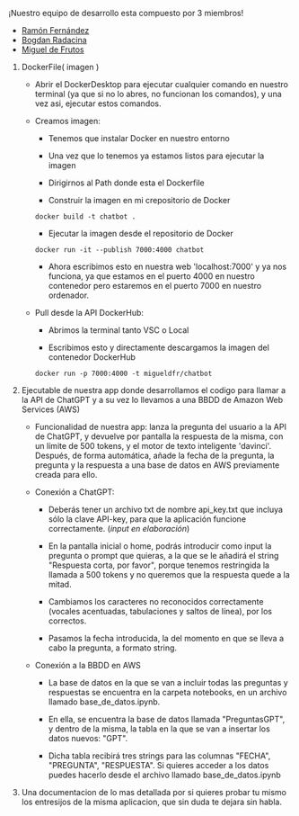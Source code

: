 ¡Nuestro equipo de desarrollo esta compuesto por 3 miembros!
- [Ramón Fernández](https://github.com/RamonFCerezo)
- [Bogdan Radacina](https://github.com/BogdanBoyan92)
- [Miguel de Frutos](https://github.com/Migueldfr)

1. DockerFile( imagen )
    
    * Abrir el DockerDesktop para ejecutar cualquier comando en nuestro terminal (ya que si no lo abres, no funcionan los comandos), y una vez asi, ejecutar estos comandos.
    
    - Creamos imagen:

        * Tenemos que instalar Docker en nuestro entorno

        * Una vez que lo tenemos ya estamos listos para ejecutar la imagen

        * Dirigirnos al Path donde esta el Dockerfile

        * Construir la imagen en mi crepositorio de Docker

        ``` docker build -t chatbot . ```

        * Ejecutar la imagen desde el repositorio de Docker

        ``` docker run -it --publish 7000:4000 chatbot ```

        * Ahora escribimos esto en nuestra web 'localhost:7000' y ya nos funciona, ya que estamos en el puerto 4000 en nuestro contenedor pero estaremos en el puerto 7000 en nuestro ordenador.
    
    - Pull desde la API DockerHub:

        * Abrimos la terminal tanto VSC o Local

        * Escribimos esto y directamente descargamos la imagen del contenedor DockerHub
        
        ``` docker run -p 7000:4000 -t migueldfr/chatbot ```
 
2. Ejecutable de nuestra app donde desarrollamos el codigo para llamar a la API de ChatGPT y a su vez lo llevamos a una BBDD de Amazon Web Services (AWS)

    - Funcionalidad de nuestra app: lanza la pregunta del usuario a la API de ChatGPT, y devuelve por pantalla la respuesta de la misma, con un límite de 500 tokens, y el motor de texto inteligente 'davinci'. Después, de forma automática, añade la fecha de la pregunta, la pregunta y la respuesta a una base de datos en AWS previamente creada para ello.

    - Conexión a ChatGPT:

        * Deberás tener un archivo txt de nombre api_key.txt que incluya sólo la clave API-key, para que la aplicación funcione correctamente. (*input en elaboración*)

        * En la pantalla inicial o home, podrás introducir como input la pregunta o prompt que quieras, a la que se le añadirá el string "Respuesta corta, por favor", porque tenemos restringida la llamada a 500 tokens y no queremos que la respuesta quede a la mitad.

        * Cambiamos los caracteres no reconocidos correctamente (vocales acentuadas, tabulaciones y saltos de línea), por los correctos.

        * Pasamos la fecha introducida, la del momento en que se lleva a cabo la pregunta, a formato string.

    - Conexión a la BBDD en AWS

        * La base de datos en la que se van a incluir todas las preguntas y respuestas se encuentra en la carpeta notebooks, en un archivo llamado base_de_datos.ipynb.

        * En ella, se encuentra la base de datos llamada "PreguntasGPT", y dentro de la misma, la tabla en la que se van a insertar los datos nuevos: "GPT".

        * Dicha tabla recibirá tres strings para las columnas "FECHA", "PREGUNTA", "RESPUESTA". Si quieres acceder a los datos puedes hacerlo desde el archivo llamado base_de_datos.ipynb

3. Una documentacion de lo mas detallada por si quieres probar tu mismo los entresijos de la misma aplicacion, que sin duda te dejara sin habla.


